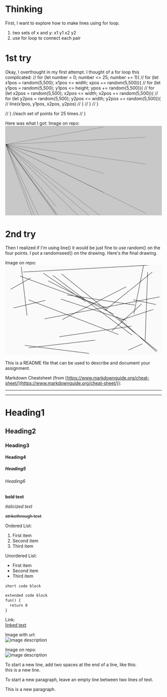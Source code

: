 # Thinking
First, I want to explore how to make lines using for loop. 

1. two sets of x and y: x1 y1 x2 y2
2. use for loop to connect each pair

# 1st try
Okay, I overthought in my first attempt. I thought of a for loop this complicated:
  // for (let number = 0; number <= 25; number += 1){
  //   for (let x1pos = random(5,500); x1pos <= width; xpos += random(5,500)){
  //     for (let y1pos = random(5,500); y1pos <= height; ypos += random(5,500)){
  //       for (let x2pos = random(5,500); x2pos <= width; x2pos += random(5,500)){
  //         for (let y2pos = random(5,500); y2pos <= width; y2pos += random(5,500)){
  //           line(x1pos, y1pos, x2pos, y2pos)
  //         }
  //       }
  //     }
      
  // } //each set of points for 25 times
  // }

  Here was what I got:
  Image on repo:  
![image description](./1.png)

# 2nd try
  Then I realized if I'm using line() it would be just fine to use random() on the four points.
  I put a randomseed() on the drawing. 
  Here's the final drawing.

  Image on repo:  
![image description](./2.png)




This is a README file that can be used to describe and document your assignment.

Markdown Cheatsheet (from [https://www.markdownguide.org/cheat-sheet/](https://www.markdownguide.org/cheat-sheet/)):

---
---

# Heading1
## Heading2
### Heading3
#### Heading4
##### Heading5
###### Heading6

**bold text**

*italicized text*

~~strikethrough text~~

Ordered List:
1. First item
2. Second item
3. Third item

Unordered List:
- First item
- Second item
- Third item

`short code block`

```
extended code block
fun() {
  return 0
}
```

Link:  
[linked text](https://www.example.com)


Image with url:  
![image description](https://dm-gy-6063-2023f-d.github.io/assets/homework/02/clark-espaco-modulado-00.jpg)


Image on repo:  
![image description](./file-name.jpg)


To start a new line, add two spaces at the end of a line, like this:  
this is a new line.


To start a new paragraph, leave an empty line between two lines of text.

This is a new paragraph.
